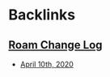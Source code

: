 
# Backlinks
## [Roam Change Log](<Roam Change Log.md>)
- [April 10th, 2020](<April 10th, 2020.md>)

